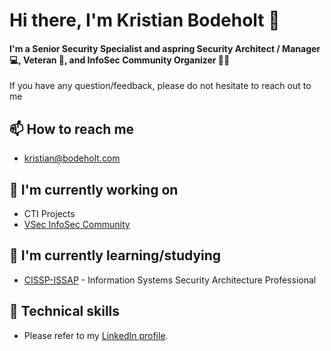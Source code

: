 # Hi there, I'm Kristian Bodeholt 👋

#### I'm a Senior Security Specialist and aspring Security Architect / Manager 💻, Veteran 🔫, and InfoSec Community Organizer 🏴‍☠️

If you have any question/feedback, please do not hesitate to reach out to me

## 📫 How to reach me

- [kristian@bodeholt.com](mailto:kristian@bodeholt.com)

## 🔭 I'm currently working on

- CTI Projects
- [VSec InfoSec Community](https://vsec.dk)

## 🌱 I'm currently learning/studying

- [CISSP-ISSAP](https://www.isc2.org/Certifications/CISSP-Concentrations#tab-2-1) - Information Systems Security Architecture Professional

## 💼 Technical skills

- Please refer to my [LinkedIn profile](https://www.linkedin.com/in/kristianbodeholt/).
